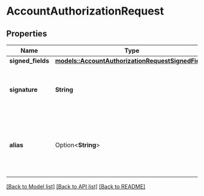 # AccountAuthorizationRequest

## Properties

Name | Type | Description | Notes
------------ | ------------- | ------------- | -------------
**signed_fields** | [**models::AccountAuthorizationRequestSignedFields**](AccountAuthorizationRequest_signedFields.md) |  | 
**signature** | **String** | The signature of the request, encoded from the signedFields | 
**alias** | Option<**String**> | The (optional) alias of the account that is being authorized or deauthorized | [optional]

[[Back to Model list]](../README.md#documentation-for-models) [[Back to API list]](../README.md#documentation-for-api-endpoints) [[Back to README]](../README.md)


